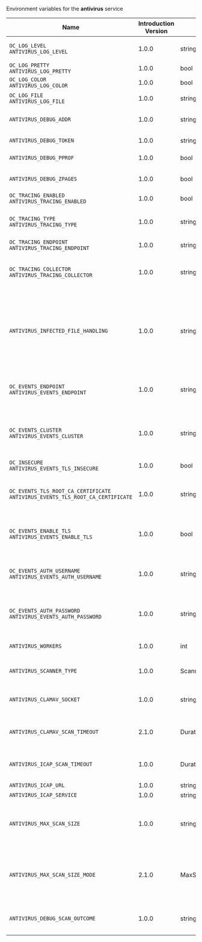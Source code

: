 Environment variables for the **antivirus** service

| Name | Introduction Version | Type | Description | Default Value |
|---|---|---|---|:---|
|`OC_LOG_LEVEL`<br/>`ANTIVIRUS_LOG_LEVEL`| 1.0.0 |string|The log level. Valid values are: 'panic', 'fatal', 'error', 'warn', 'info', 'debug', 'trace'.||
|`OC_LOG_PRETTY`<br/>`ANTIVIRUS_LOG_PRETTY`| 1.0.0 |bool|Activates pretty log output.|false|
|`OC_LOG_COLOR`<br/>`ANTIVIRUS_LOG_COLOR`| 1.0.0 |bool|Activates colorized log output.|false|
|`OC_LOG_FILE`<br/>`ANTIVIRUS_LOG_FILE`| 1.0.0 |string|The path to the log file. Activates logging to this file if set.||
|`ANTIVIRUS_DEBUG_ADDR`| 1.0.0 |string|Bind address of the debug server, where metrics, health, config and debug endpoints will be exposed.|127.0.0.1:9277|
|`ANTIVIRUS_DEBUG_TOKEN`| 1.0.0 |string|Token to secure the metrics endpoint.||
|`ANTIVIRUS_DEBUG_PPROF`| 1.0.0 |bool|Enables pprof, which can be used for profiling.|false|
|`ANTIVIRUS_DEBUG_ZPAGES`| 1.0.0 |bool|Enables zpages, which can be used for collecting and viewing in-memory traces.|false|
|`OC_TRACING_ENABLED`<br/>`ANTIVIRUS_TRACING_ENABLED`| 1.0.0 |bool|Activates tracing.|false|
|`OC_TRACING_TYPE`<br/>`ANTIVIRUS_TRACING_TYPE`| 1.0.0 |string|The type of tracing. Defaults to '', which is the same as 'jaeger'. Allowed tracing types are 'jaeger' and '' as of now.||
|`OC_TRACING_ENDPOINT`<br/>`ANTIVIRUS_TRACING_ENDPOINT`| 1.0.0 |string|The endpoint of the tracing agent.||
|`OC_TRACING_COLLECTOR`<br/>`ANTIVIRUS_TRACING_COLLECTOR`| 1.0.0 |string|The HTTP endpoint for sending spans directly to a collector, i.e. \http://jaeger-collector:14268/api/traces. Only used if the tracing endpoint is unset.||
|`ANTIVIRUS_INFECTED_FILE_HANDLING`| 1.0.0 |string|Defines the behaviour when a virus has been found. Supported options are: 'delete', 'continue' and 'abort '. Delete will delete the file. Continue will mark the file as infected but continues further processing. Abort will keep the file in the uploads folder for further admin inspection and will not move it to its final destination.|delete|
|`OC_EVENTS_ENDPOINT`<br/>`ANTIVIRUS_EVENTS_ENDPOINT`| 1.0.0 |string|The address of the event system. The event system is the message queuing service. It is used as message broker for the microservice architecture.|127.0.0.1:9233|
|`OC_EVENTS_CLUSTER`<br/>`ANTIVIRUS_EVENTS_CLUSTER`| 1.0.0 |string|The clusterID of the event system. The event system is the message queuing service. It is used as message broker for the microservice architecture. Mandatory when using NATS as event system.|opencloud-cluster|
|`OC_INSECURE`<br/>`ANTIVIRUS_EVENTS_TLS_INSECURE`| 1.0.0 |bool|Whether to verify the server TLS certificates.|false|
|`OC_EVENTS_TLS_ROOT_CA_CERTIFICATE`<br/>`ANTIVIRUS_EVENTS_TLS_ROOT_CA_CERTIFICATE`| 1.0.0 |string|The root CA certificate used to validate the server's TLS certificate. If provided ANTIVIRUS_EVENTS_TLS_INSECURE will be seen as false.||
|`OC_EVENTS_ENABLE_TLS`<br/>`ANTIVIRUS_EVENTS_ENABLE_TLS`| 1.0.0 |bool|Enable TLS for the connection to the events broker. The events broker is the OpenCloud service which receives and delivers events between the services.|false|
|`OC_EVENTS_AUTH_USERNAME`<br/>`ANTIVIRUS_EVENTS_AUTH_USERNAME`| 1.0.0 |string|The username to authenticate with the events broker. The events broker is the OpenCloud service which receives and delivers events between the services.||
|`OC_EVENTS_AUTH_PASSWORD`<br/>`ANTIVIRUS_EVENTS_AUTH_PASSWORD`| 1.0.0 |string|The password to authenticate with the events broker. The events broker is the OpenCloud service which receives and delivers events between the services.||
|`ANTIVIRUS_WORKERS`| 1.0.0 |int|The number of concurrent go routines that fetch events from the event queue.|10|
|`ANTIVIRUS_SCANNER_TYPE`| 1.0.0 |ScannerType|The antivirus scanner to use. Supported values are 'clamav' and 'icap'.|clamav|
|`ANTIVIRUS_CLAMAV_SOCKET`| 1.0.0 |string|The socket clamav is running on. Note the default value is an example which needs adaption according your OS.|/run/clamav/clamd.ctl|
|`ANTIVIRUS_CLAMAV_SCAN_TIMEOUT`| 2.1.0 |Duration|Scan timeout for the ClamAV client. Defaults to '5m' (5 minutes). See the Environment Variable Types description for more details.|5m0s|
|`ANTIVIRUS_ICAP_SCAN_TIMEOUT`| 1.0.0 |Duration|Scan timeout for the ICAP client. Defaults to '5m' (5 minutes). See the Environment Variable Types description for more details.|5m0s|
|`ANTIVIRUS_ICAP_URL`| 1.0.0 |string|URL of the ICAP server.|icap://127.0.0.1:1344|
|`ANTIVIRUS_ICAP_SERVICE`| 1.0.0 |string|The name of the ICAP service.|avscan|
|`ANTIVIRUS_MAX_SCAN_SIZE`| 1.0.0 |string|The maximum scan size the virus scanner can handle.0 means unlimited. Usable common abbreviations: [KB, KiB, MB, MiB, GB, GiB, TB, TiB, PB, PiB, EB, EiB], example: 2GB.|100MB|
|`ANTIVIRUS_MAX_SCAN_SIZE_MODE`| 2.1.0 |MaxScanSizeMode|Defines the mode of handling files that exceed the maximum scan size. Supported options are: 'skip', which skips files that are bigger than the max scan size, and 'truncate' (default), which only uses the file up to the max size.|partial|
|`ANTIVIRUS_DEBUG_SCAN_OUTCOME`| 1.0.0 |string|A predefined outcome for virus scanning, FOR DEBUG PURPOSES ONLY! (example values: 'found,infected')||